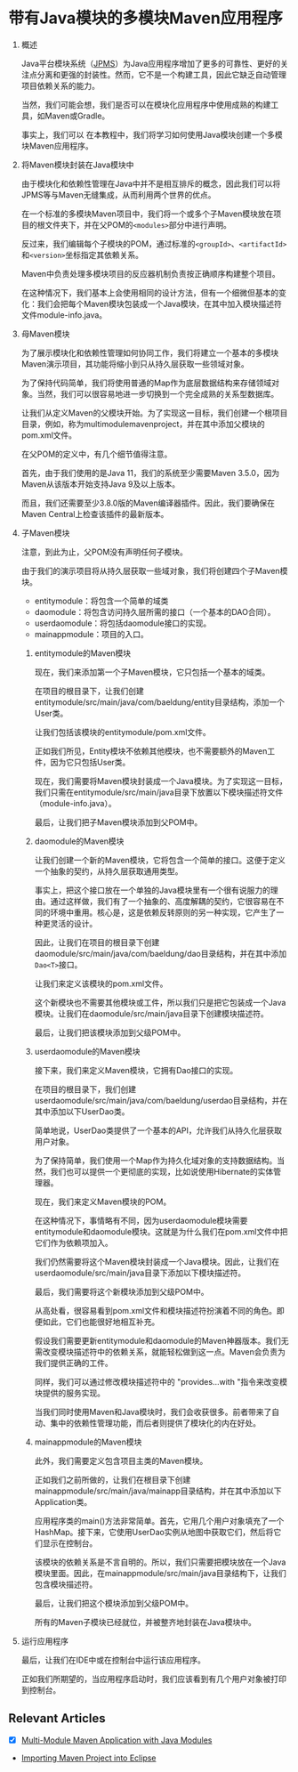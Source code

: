 # 带有Java模块的多模块Maven应用程序

1. 概述

    Java平台模块系统（[JPMS](https://www.baeldung.com/java-9-modularity)）为Java应用程序增加了更多的可靠性、更好的关注点分离和更强的封装性。然而，它不是一个构建工具，因此它缺乏自动管理项目依赖关系的能力。

    当然，我们可能会想，我们是否可以在模块化应用程序中使用成熟的构建工具，如Maven或Gradle。

    事实上，我们可以 在本教程中，我们将学习如何使用Java模块创建一个多模块Maven应用程序。

2. 将Maven模块封装在Java模块中

    由于模块化和依赖性管理在Java中并不是相互排斥的概念，因此我们可以将JPMS等与Maven无缝集成，从而利用两个世界的优点。

    在一个标准的多模块Maven项目中，我们将一个或多个子Maven模块放在项目的根文件夹下，并在父POM的`<modules>`部分中进行声明。

    反过来，我们编辑每个子模块的POM，通过标准的`<groupId>`、`<artifactId>`和`<version>`坐标指定其依赖关系。

    Maven中负责处理多模块项目的反应器机制负责按正确顺序构建整个项目。

    在这种情况下，我们基本上会使用相同的设计方法，但有一个细微但基本的变化：我们会把每个Maven模块包装成一个Java模块，在其中加入模块描述符文件module-info.java。

3. 母Maven模块

    为了展示模块化和依赖性管理如何协同工作，我们将建立一个基本的多模块Maven演示项目，其功能将缩小到只从持久层获取一些领域对象。

    为了保持代码简单，我们将使用普通的Map作为底层数据结构来存储领域对象。当然，我们可以很容易地进一步切换到一个完全成熟的关系型数据库。

    让我们从定义Maven的父模块开始。为了实现这一目标，我们创建一个根项目目录，例如，称为multimodulemavenproject，并在其中添加父模块的pom.xml文件。

    在父POM的定义中，有几个细节值得注意。

    首先，由于我们使用的是Java 11，我们的系统至少需要Maven 3.5.0，因为Maven从该版本开始支持Java 9及以上版本。

    而且，我们还需要至少3.8.0版的Maven编译器插件。因此，我们要确保在Maven Central上检查该插件的最新版本。

4. 子Maven模块

    注意，到此为止，父POM没有声明任何子模块。

    由于我们的演示项目将从持久层获取一些域对象，我们将创建四个子Maven模块。

    - entitymodule：将包含一个简单的域类
    - daomodule：将包含访问持久层所需的接口（一个基本的DAO合同）。
    - userdaomodule：将包括daomodule接口的实现。
    - mainappmodule：项目的入口。

    1. entitymodule的Maven模块

        现在，我们来添加第一个子Maven模块，它只包括一个基本的域类。

        在项目的根目录下，让我们创建entitymodule/src/main/java/com/baeldung/entity目录结构，添加一个User类。

        让我们包括该模块的entitymodule/pom.xml文件。

        正如我们所见，Entity模块不依赖其他模块，也不需要额外的Maven工件，因为它只包括User类。

        现在，我们需要将Maven模块封装成一个Java模块。为了实现这一目标，我们只需在entitymodule/src/main/java目录下放置以下模块描述符文件（module-info.java）。

        最后，让我们把子Maven模块添加到父POM中。

    2. daomodule的Maven模块

        让我们创建一个新的Maven模块，它将包含一个简单的接口。这便于定义一个抽象的契约，从持久层获取通用类型。

        事实上，把这个接口放在一个单独的Java模块里有一个很有说服力的理由。通过这样做，我们有了一个抽象的、高度解耦的契约，它很容易在不同的环境中重用。核心是，这是依赖反转原则的另一种实现，它产生了一种更灵活的设计。

        因此，让我们在项目的根目录下创建daomodule/src/main/java/com/baeldung/dao目录结构，并在其中添加`Dao<T>`接口。

        让我们来定义该模块的pom.xml文件。

        这个新模块也不需要其他模块或工件，所以我们只是把它包装成一个Java模块。让我们在daomodule/src/main/java目录下创建模块描述符。

        最后，让我们把该模块添加到父级POM中。

    3. userdaomodule的Maven模块

        接下来，我们来定义Maven模块，它拥有Dao接口的实现。

        在项目的根目录下，我们创建userdaomodule/src/main/java/com/baeldung/userdao目录结构，并在其中添加以下UserDao类。

        简单地说，UserDao类提供了一个基本的API，允许我们从持久化层获取用户对象。

        为了保持简单，我们使用一个Map作为持久化域对象的支持数据结构。当然，我们也可以提供一个更彻底的实现，比如说使用Hibernate的实体管理器。

        现在，我们来定义Maven模块的POM。

        在这种情况下，事情略有不同，因为userdaomodule模块需要entitymodule和daomodule模块。这就是为什么我们在pom.xml文件中把它们作为依赖项加入。

        我们仍然需要将这个Maven模块封装成一个Java模块。因此，让我们在userdaomodule/src/main/java目录下添加以下模块描述符。

        最后，我们需要将这个新模块添加到父级POM中。

        从高处看，很容易看到pom.xml文件和模块描述符扮演着不同的角色。即便如此，它们也能很好地相互补充。

        假设我们需要更新entitymodule和daomodule的Maven神器版本。我们无需改变模块描述符中的依赖关系，就能轻松做到这一点。Maven会负责为我们提供正确的工件。

        同样，我们可以通过修改模块描述符中的 "provides...with "指令来改变模块提供的服务实现。

        当我们同时使用Maven和Java模块时，我们会收获很多。前者带来了自动、集中的依赖性管理功能，而后者则提供了模块化的内在好处。

    4. mainappmodule的Maven模块

        此外，我们需要定义包含项目主类的Maven模块。

        正如我们之前所做的，让我们在根目录下创建mainappmodule/src/main/java/mainapp目录结构，并在其中添加以下Application类。

        应用程序类的main()方法非常简单。首先，它用几个用户对象填充了一个HashMap。接下来，它使用UserDao实例从地图中获取它们，然后将它们显示在控制台。

        该模块的依赖关系是不言自明的。所以，我们只需要把模块放在一个Java模块里面。因此，在mainappmodule/src/main/java目录结构下，让我们包含模块描述符。

        最后，让我们把这个模块添加到父级POM中。

        所有的Maven子模块已经就位，并被整齐地封装在Java模块中。

5. 运行应用程序

    最后，让我们在IDE中或在控制台中运行该应用程序。

    正如我们所期望的，当应用程序启动时，我们应该看到有几个用户对象被打印到控制台。

## Relevant Articles

- [x] [Multi-Module Maven Application with Java Modules](https://www.baeldung.com/maven-multi-module-project-java-jpms)
- [Importing Maven Project into Eclipse](https://www.baeldung.com/maven-import-eclipse)
